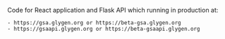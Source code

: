 Code for React application and Flask API which running in production at:

    - https://gsa.glygen.org or https://beta-gsa.glygen.org
    - https://gsaapi.glygen.org or https://beta-gsaapi.glygen.org 

